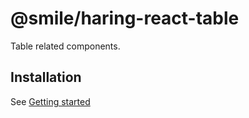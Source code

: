 # @smile/haring-react-table

Table related components.

## Installation

See [Getting started](/docs/guide/getting-started#smileharing-react-table)
